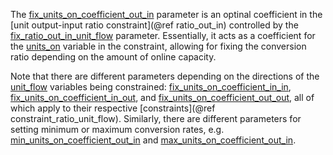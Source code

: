 The [fix\_units\_on\_coefficient\_out\_in](@ref) parameter is an optinal coefficient in the
[unit output-input ratio constraint](@ref ratio_out_in) controlled by the [fix\_ratio\_out\_in\_unit\_flow](@ref) parameter.
Essentially, it acts as a coefficient for the [units\_on](@ref) variable in the constraint,
allowing for fixing the conversion ratio depending on the amount of online capacity.

Note that there are different parameters depending on the directions of the [unit\_flow](@ref) variables
being constrained: [fix\_units\_on\_coefficient\_in\_in](@ref), [fix\_units\_on\_coefficient\_in\_out](@ref), and
[fix\_units\_on\_coefficient\_out\_out](@ref), all of which apply to their respective [constraints](@ref constraint_ratio_unit_flow).
Similarly, there are different parameters for setting minimum or maximum conversion rates, e.g. 
[min\_units\_on\_coefficient\_out\_in](@ref) and [max\_units\_on\_coefficient\_out\_in](@ref).